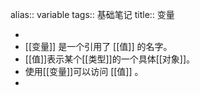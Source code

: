 alias:: variable
tags:: 基础笔记
title:: 变量

-
- [[变量]] 是一个引用了 [[值]] 的名字。
- [[值]]表示某个[[类型]]的一个具体[[对象]]。
- 使用[[变量]]可以访问 [[值]] 。
-